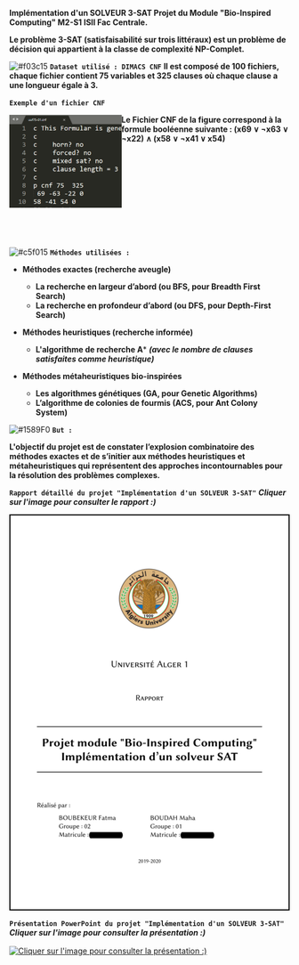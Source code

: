 **Implémentation d'un SOLVEUR 3-SAT Projet du Module "Bio-Inspired Computing" M2-S1 ISII Fac Centrale.**

**Le problème 3-SAT (satisfaisabilité sur trois littéraux) est un problème de décision qui appartient à la classe de complexité NP-Complet.**

![#f03c15](https://via.placeholder.com/15/f03c15/000000?text=+) **`Dataset utilisé : DIMACS CNF`**
**Il est composé de 100 fichiers, chaque fichier contient 75 variables et 325 clauses où chaque clause a une longueur égale à 3.**

**`Exemple d'un fichier CNF`**

<img src="Fichier-CNF.png" width="40%" height="40%" align="left"> **Le Fichier CNF de la figure correspond à la formule booléenne suivante : 
(x69 ∨ ¬x63 ∨ ¬x22) ∧ (x58 ∨ ¬x41 ∨ x54)**
<br/>
<br/>
<br/>
<br/>
<br/>
<br/>
<br/>
<br/>
<br/>
<br/>
<br/>
<br/>
![#c5f015](https://via.placeholder.com/15/c5f015/000000?text=+) **`Méthodes utilisées :`**

- **Méthodes exactes (recherche aveugle)**
  - **La recherche en largeur d’abord (ou BFS, pour Breadth First Search)**
  - **La recherche en profondeur d’abord (ou DFS, pour Depth-First Search)**
  
- **Méthodes heuristiques (recherche informée)**
  - **L'algorithme de recherche A*** ***(avec le nombre de clauses satisfaites comme heuristique)***
  
- **Méthodes métaheuristiques bio-inspirées**
  - **Les algorithmes génétiques (GA, pour Genetic Algorithms)**
  - **L’algorithme de colonies de fourmis (ACS, pour Ant Colony System)**
  
![#1589F0](https://via.placeholder.com/15/1589F0/000000?text=+) **`But :`**

**L'objectif du projet est de constater l’explosion combinatoire des méthodes exactes et de s’initier aux méthodes heuristiques et métaheuristiques qui représentent des
approches incontournables pour la résolution des problèmes complexes.**

**`Rapport détaillé du projet "Implémentation d'un SOLVEUR 3-SAT"`**
***Cliquer sur l'image pour consulter le rapport :)***

<a href="Rapport.pdf" target="_blank"><img src="page de garde.png" align="center" title="Cliquer sur l'image pour consulter le rapport :)"></a>

**`Présentation PowerPoint du projet "Implémentation d'un SOLVEUR 3-SAT"`**
***Cliquer sur l'image pour consulter la présentation :)***

<a href="Présentation Projet SOLVEUR 3-SAT.pptx" target="_blank"><img src="page de garde présentation.PNG" align="center" title="Cliquer sur l'image pour consulter la présentation :)"></a>



